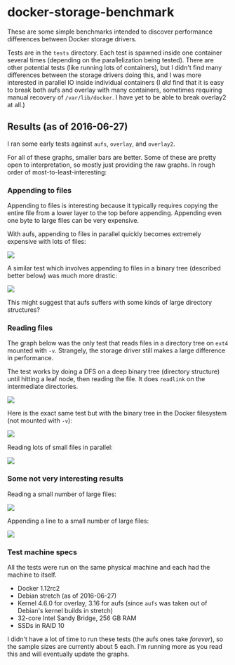 docker-storage-benchmark
========

These are some simple benchmarks intended to discover performance differences
between Docker storage drivers.

Tests are in the `tests` directory. Each test is spawned inside one container
several times (depending on the parallelization being tested). There are other
potential tests (like running lots of containers), but I didn't find many
differences between the storage drivers doing this, and I was more interested
in parallel IO inside individual containers (I *did* find that it is easy to
break both aufs and overlay with many containers, sometimes requiring manual
recovery of `/var/lib/docker`. I have yet to be able to break overlay2 at all.)


## Results (as of 2016-06-27)

I ran some early tests against `aufs`, `overlay`, and `overlay2`.

For all of these graphs, smaller bars are better. Some of these are pretty open
to interpretation, so mostly just providing the raw graphs. In rough order of
most-to-least-interesting:


### Appending to files

Appending to files is interesting because it typically requires copying the
entire file from a lower layer to the top before appending. Appending even one
byte to large files can be very expensive.

With aufs, appending to files in parallel quickly becomes extremely expensive
with lots of files:

![](https://i.fluffy.cc/bsb85DCjKGr9Lrkrz2gfS5Ww1cWSdDFV.png)

A similar test which involves appending to files in a binary tree (described
better below) was much more drastic:

![](https://i.fluffy.cc/qcf9GCwhGvlkGcTlZ1V97mltCvsSwXrP.png)

This might suggest that aufs suffers with some kinds of large directory
structures?


### Reading files

The graph below was the only test that reads files in a directory tree on
`ext4` mounted with `-v`. Strangely, the storage driver still makes a large
difference in performance.

The test works by doing a DFS on a deep binary tree (directory structure) until
hitting a leaf node, then reading the file. It does `readlink` on the
intermediate directories.

![](https://i.fluffy.cc/Tqvb767CGGn9vrFMpM5FcP6Nw1MQDt6Q.png)

Here is the exact same test but with the binary tree in the Docker filesystem
(not mounted with `-v`):

![](https://i.fluffy.cc/LbBnQwmJ75VKgQG7xVCwkP1JnR77t5N0.png)

Reading lots of small files in parallel:

![](https://i.fluffy.cc/kFjMRncFlXsV9qh2TcrghF9P45QZq1CH.png)


### Some not very interesting results

Reading a small number of large files:

![](https://i.fluffy.cc/nL50t4qV7M03GR39hV3XZJQL3tldqPnB.png)

Appending a line to a small number of large files:

![](https://i.fluffy.cc/w8k0xjQ4CV8HR8fVQ6MSGmFctrBtjwQB.png)


### Test machine specs

All the tests were run on the same physical machine and each had the machine to
itself.

* Docker 1.12rc2
* Debian stretch (as of 2016-06-27)
* Kernel 4.6.0 for overlay, 3.16 for aufs (since `aufs` was taken out of
  Debian's kernel builds in stretch)
* 32-core Intel Sandy Bridge, 256 GB RAM
* SSDs in RAID 10

I didn't have a lot of time to run these tests (the aufs ones take *forever*),
so the sample sizes are currently about 5 each. I'm running more as you read
this and will eventually update the graphs.
